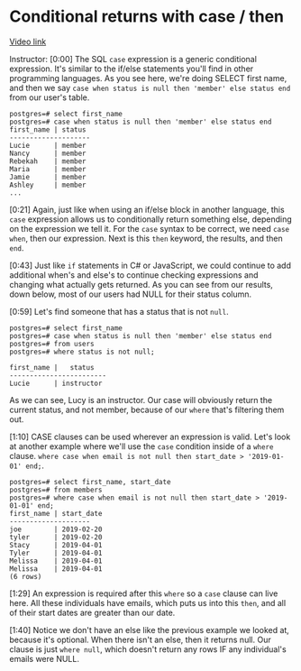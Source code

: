 # Conditional returns with case / then

[Video link](https://www.egghead.io/lessons/postgresql-conditional-returns-with-case-then)

Instructor: [0:00] The SQL `case` expression is a generic conditional expression. It's similar to the if/else statements you'll find in other programming languages. As you see here, we're doing SELECT first name, and then we say `case when status is null then 'member' else status end` from our user's table.

```postgres
postgres=# select first_name
postgres=# case when status is null then 'member' else status end
first_name | status
--------------------
Lucie      | member
Nancy      | member
Rebekah    | member
Maria      | member
Jamie      | member
Ashley     | member
...
```

[0:21] Again, just like when using an if/else block in another language, this `case` expression allows us to conditionally return something else, depending on the expression we tell it. For the `case` syntax to be correct, we need `case when`, then our expression. Next is this `then` keyword, the results, and then `end`.

[0:43] Just like `if` statements in C# or JavaScript, we could continue to add additional when's and else's to continue checking expressions and changing what actually gets returned. As you can see from our results, down below, most of our users had NULL for their status column.

[0:59] Let's find someone that has a status that is not `null`. 

```postgres
postgres=# select first_name
postgres=# case when status is null then 'member' else status end
postgres=# from users
postgres=# where status is not null;

first_name |   status
------------------------
Lucie      | instructor
```

As we can see, Lucy is an instructor. Our case will obviously return the current status, and not member, because of our `where` that's filtering them out.

[1:10] CASE clauses can be used wherever an expression is valid. Let's look at another example where we'll use the `case` condition inside of a `where` clause. `where case when email is not null then start_date > '2019-01-01' end;`.

```postgres
postgres=# select first_name, start_date
postgres=# from members
postgres=# where case when email is not null then start_date > '2019-01-01' end;
first_name | start_date
--------------------
joe        | 2019-02-20
tyler      | 2019-02-20
Stacy      | 2019-04-01
Tyler      | 2019-04-01
Melissa    | 2019-04-01
Melissa    | 2019-04-01
(6 rows)
```

[1:29] An expression is required after this `where` so a `case` clause can live here. All these individuals have emails, which puts us into this `then`, and all of their start dates are greater than our date.

[1:40] Notice we don't have an else like the previous example we looked at, because it's optional. When there isn't an else, then it returns null. Our clause is just `where null`, which doesn't return any rows IF any individual's emails were NULL.
